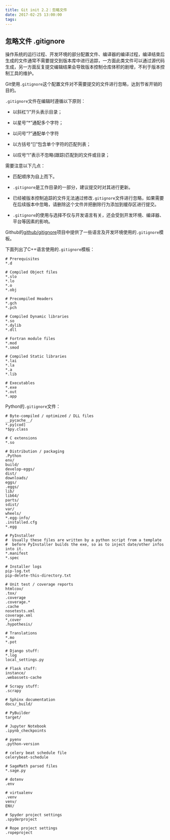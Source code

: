 ```yaml
---
title: Git init 2.2：忽略文件
date: 2017-02-25 13:00:00
tags:
---
```



## 忽略文件 .gitignore

操作系统的运行过程、开发环境的部分配置文件、编译器的编译过程，编译结束后生成的文件通常不需要提交到版本库中进行追踪，一方面此类文件可以通过源代码生成，另一方面反复提交编辑结果会导致版本控制仓库体积的剧增，不利于版本控制工具的维护。

Git使用`.gitignore`这个配置文件对不需要提交的文件进行忽略，达到节省开销的目的。

`.gitignore`文件在编辑时遵循以下原则：

* 以斜杠“/”开头表示目录；

* 以星号“*”通配多个字符；

* 以问号“?”通配单个字符

* 以方括号“[]”包含单个字符的匹配列表；

* 以叹号“!”表示不忽略(跟踪)匹配到的文件或目录；

需要注意以下几点：

* 匹配顺序为自上而下。

* `.gitignore`是工作目录的一部分，建议提交时对其进行更新。

* 已经被版本控制追踪的文件无法通过修改`.gitignore`文件进行忽略，如果需要在后续版本中忽略，请删除这个文件并把删除行为添加到缓存区进行提交。

* `.gitignore`的使用与选择不仅与开发语言有关，还会受到开发环境、编译器、平台等因素的影响。

Github的[github/gitignore](https://github.com/github/gitignore)项目中提供了一些语言及开发环境使用的`.gitignore`模板。

下面列出了C++语言使用的`.gitignore`模板：

```
# Prerequisites
*.d

# Compiled Object files
*.slo
*.lo
*.o
*.obj

# Precompiled Headers
*.gch
*.pch

# Compiled Dynamic libraries
*.so
*.dylib
*.dll

# Fortran module files
*.mod
*.smod

# Compiled Static libraries
*.lai
*.la
*.a
*.lib

# Executables
*.exe
*.out
*.app
```
Python的`.gitignore`文件：

```
# Byte-compiled / optimized / DLL files
__pycache__/
*.py[cod]
*$py.class

# C extensions
*.so

# Distribution / packaging
.Python
env/
build/
develop-eggs/
dist/
downloads/
eggs/
.eggs/
lib/
lib64/
parts/
sdist/
var/
wheels/
*.egg-info/
.installed.cfg
*.egg

# PyInstaller
#  Usually these files are written by a python script from a template
#  before PyInstaller builds the exe, so as to inject date/other infos into it.
*.manifest
*.spec

# Installer logs
pip-log.txt
pip-delete-this-directory.txt

# Unit test / coverage reports
htmlcov/
.tox/
.coverage
.coverage.*
.cache
nosetests.xml
coverage.xml
*,cover
.hypothesis/

# Translations
*.mo
*.pot

# Django stuff:
*.log
local_settings.py

# Flask stuff:
instance/
.webassets-cache

# Scrapy stuff:
.scrapy

# Sphinx documentation
docs/_build/

# PyBuilder
target/

# Jupyter Notebook
.ipynb_checkpoints

# pyenv
.python-version

# celery beat schedule file
celerybeat-schedule

# SageMath parsed files
*.sage.py

# dotenv
.env

# virtualenv
.venv
venv/
ENV/

# Spyder project settings
.spyderproject

# Rope project settings
.ropeproject
```
